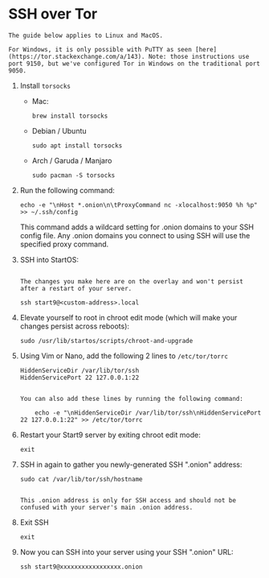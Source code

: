 # SSH over Tor

```admonish warning
The guide below applies to Linux and MacOS.

For Windows, it is only possible with PuTTY as seen [here](https://tor.stackexchange.com/a/143). Note: those instructions use port 9150, but we've configured Tor in Windows on the traditional port 9050.
```

1.  Install `torsocks`

    - Mac:

          brew install torsocks

    - Debian / Ubuntu

          sudo apt install torsocks

    - Arch / Garuda / Manjaro

          sudo pacman -S torsocks

1.  Run the following command:

        echo -e "\nHost *.onion\n\tProxyCommand nc -xlocalhost:9050 %h %p" >> ~/.ssh/config

    This command adds a wildcard setting for .onion domains to your SSH config file. Any .onion domains you connect to using SSH will use the specified proxy command.

1.  SSH into StartOS:

    ```admonish warning

    The changes you make here are on the overlay and won't persist after a restart of your server.
    ```

        ssh start9@<custom-address>.local

1.  Elevate yourself to root in chroot edit mode (which will make your changes persist across reboots):

        sudo /usr/lib/startos/scripts/chroot-and-upgrade

1.  Using Vim or Nano, add the following 2 lines to `/etc/tor/torrc`

        HiddenServiceDir /var/lib/tor/ssh
        HiddenServicePort 22 127.0.0.1:22

    ```admonish tip

    You can also add these lines by running the following command:

        echo -e "\nHiddenServiceDir /var/lib/tor/ssh\nHiddenServicePort 22 127.0.0.1:22" >> /etc/tor/torrc
    ```

1.  Restart your Start9 server by exiting chroot edit mode:

        exit

1.  SSH in again to gather you newly-generated SSH ".onion" address:

        sudo cat /var/lib/tor/ssh/hostname

    ```admonish note

    This .onion address is only for SSH access and should not be confused with your server's main .onion address.
    ```

1.  Exit SSH

        exit

1.  Now you can SSH into your server using your SSH ".onion" URL:

        ssh start9@xxxxxxxxxxxxxxxxx.onion

